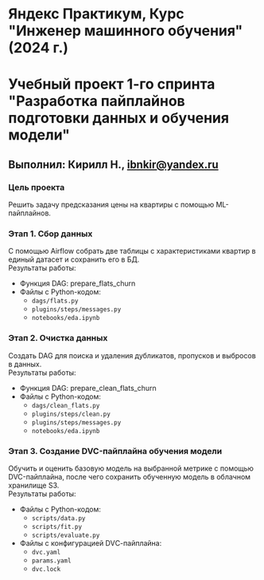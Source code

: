 # Яндекс Практикум, Курс "Инженер машинного обучения" (2024 г.)
# Учебный проект 1-го спринта "Разработка пайплайнов подготовки данных и обучения модели"

## Выполнил: Кирилл Н., ibnkir@yandex.ru

### Цель проекта 
Решить задачу предсказания цены на квартиры с помощью ML-пайплайнов.

### Этап 1. Сбор данных
С помощью Airflow собрать две таблицы с характеристиками квартир в единый датасет и сохранить его в БД.<br>
Результаты работы:
- Функция DAG: prepare_flats_churn
- Файлы с Python-кодом:
	* `dags/flats.py`
	* `plugins/steps/messages.py`
	* `notebooks/eda.ipynb`

### Этап 2. Очистка данных
Создать DAG для поиска и удаления дубликатов, пропусков и выбросов в данных.<br>
Результаты работы:
- Функция DAG: prepare_clean_flats_churn
- Файлы с Python-кодом:
	* `dags/clean_flats.py`
	* `plugins/steps/clean.py`
	* `plugins/steps/messages.py`
	* `notebooks/eda.ipynb`

### Этап 3. Создание DVC-пайплайна обучения модели
Обучить и оценить базовую модель на выбранной метрике с помощью DVC-пайплайна, после чего сохранить обученную модель в облачном хранилище S3.<br>
Результаты работы:
- Файлы с Python-кодом:
	* `scripts/data.py`
	* `scripts/fit.py`
	* `scripts/evaluate.py`
- Файлы с конфигурацией DVС-пайплайна:
	* `dvc.yaml`
	* `params.yaml`
	* `dvc.lock`
